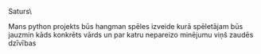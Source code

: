 Saturs\


Mans python projekts būs hangman spēles izveide kurā spēletājam būs jauzmin
kāds konkrēts vārds un par katru nepareizo minējumu viņš zaudēs dzīvības
